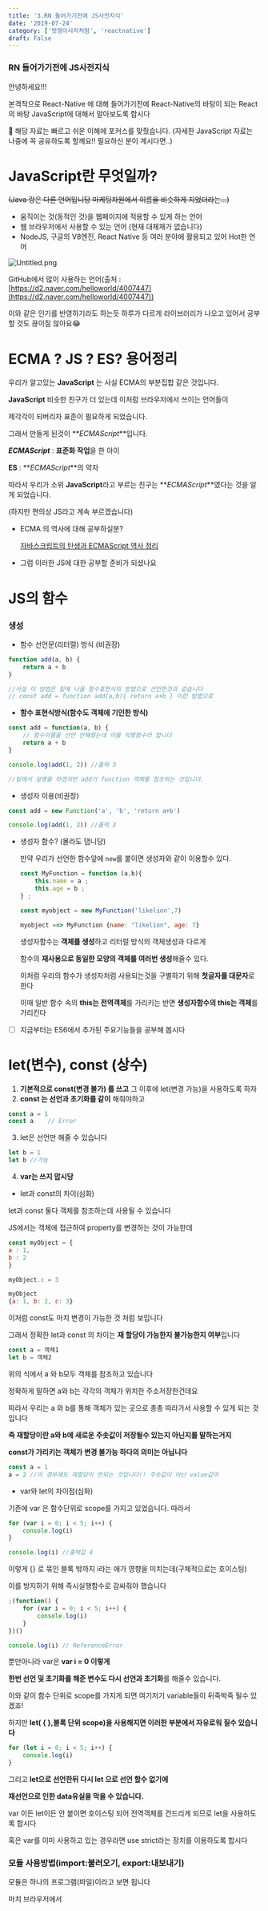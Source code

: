 ```yaml
---
title: '3.RN 들어가기전에 JS사전지식'
date: '2019-07-24'
category: ['멋쟁이사자처럼', 'reactnative']
draft: False
---
```


### RN 들어가기전에 JS사전지식

안녕하세요!!!

본격적으로 React-Native 에 대해 들어가기전에 React-Native의 바탕이 되는 React 의 바탕 JavaScript에 대해서 알아보도록 합시다

👀 해당 자료는 빠르고 쉬운 이해에 포커스를 맞췄습니다.
(자세한 JavaScript 자료는 나중에 꼭 공유하도록 할께요!! 필요하신 분이 계시다면..)

# JavaScript란 무엇일까?

~~(Java 랑은 다른 언어입니당 마케팅차원에서 이름을 비슷하게 지었더라는...)~~

-   움직이는 것(동적인 것)을 웹페이지에 적용할 수 있게 하는 언어
-   웹 브라우저에서 사용할 수 있는 언어 (현재 대체재가 없습니다)
-   NodeJS, 구글의 V8엔진, React Native 등 여러 분야에 활용되고 있어 Hot한 언어

![Untitled.png](./image/3/Untitled.png)

GitHub에서 많이 사용하는 언어(출처 : [https://d2.naver.com/helloworld/4007447](https://d2.naver.com/helloworld/4007447))

이와 같은 인기를 반영하기라도 하는듯 하루가 다르게 라이브러리가 나오고 있어서
공부할 것도 끊이질 않아요😂

# ECMA ? JS ? ES? 용어정리

우리가 알고있는 **JavaScript** 는 사실 ECMA의 부분집합 같은 것입니다.

**JavaScript** 비슷한 친구가 더 있는데 이처럼 브라우저에서 쓰이는 언어들이

제각각이 되버리자 표준이 필요하게 되었습니다.

그래서 만들게 된것이 **_ECMAScript_**입니다.

**_ECMAScript_** : **표준화 작업**을 한 아이

**ES** : **_ECMAScript_**의 약자

따라서 우리가 소위 **JavaScript**라고 부르는 친구는 **_ECMAScript_**였다는 것을 알게 되었습니다.

(하지만 편의상 JS라고 계속 부르겠습니다)

-   ECMA 의 역사에 대해 공부하실분?

    [자바스크립트의 탄생과 ECMAScript 역사 정리](https://erokuma.tistory.com/entry/%EC%9E%90%EB%B0%94%EC%8A%A4%ED%81%AC%EB%A6%BD%ED%8A%B8%EC%9D%98-%EC%97%AD%EC%82%AC%EC%99%80-ECMAScript-%EB%8C%80%ED%95%B4?fbclid=IwAR1yJJssUWlJImlxjctfIw5tXMhPHS9JzW1Pz6dhkfTU2U8D7mFQPlV-oLY)

-   그럼 이러한 JS에 대한 공부할 준비가 되셨나요

# JS의 함수

### 생성

-   함수 선언문(리터럴) 방식 (비권장)

```jsx
function add(a, b) {
    return a + b
}

//사실 이 방법은 밑에 나올 함수표현식의 방법으로 선언한것과 같습니다
// const add = function add(a,b){ return a+b } 이런 방법으로
```

-   **함수 표현식방식(함수도 객체에 기인한 방식)**

```jsx
const add = function(a, b) {
    // 함수이름을 선언 안해줬는데 이를 익명함수라 합니다
    return a + b
}

console.log(add(1, 2)) //출력 3

//밑에서 설명을 하겠지만 add가 function 객체를 참조하는 것입니다.
```

-   생성자 이용(비권장)

```jsx
const add = new Function('a', 'b', 'return a+b')

console.log(add(1, 2)) //출력 3
```

-   생성자 함수? (몰라도 댑니당)

    만약 우리가 선언한 함수앞에 `new`를 붙이면 생성자와 같이 이용할수 있다.

    ```jsx
    const MyFunction = function (a,b){
    	this.name = a ;
    	this.age = b ;
    } ;

    const myobject = new MyFunction('likelion',7)

    myobject ==> MyFunction {name: "likelion", age: 7}

    ```

    생성자함수는 **객체를 생성**하고 리터럴 방식의 객체생성과 다르게

    함수의 **재사용으로 동일한 모양의 객체를 여러번 생성**해줄수 있다.

    이처럼 우리의 함수가 생성자처럼 사용되는것을 구별하기 위해 **첫글자를 대문자**로 한다

    이때 일반 함수 속의 **this는 전역객체**를 가리키는 반면 **생성자함수의 this는 객체**를 가리킨다

-   [ ] 지금부터는 ES6에서 추가된 주요기능들을 공부해 봅시다

# **let(변수), const (상수)**

1. **기본적으로 const(변경 불가) 를 쓰고** 그 이후에 let(변경 가능)을 사용하도록 하자
2. **const 는 선언과 초기화를 같이** 해줘야하고

```jsx
const a = 1
const a    // Error
```

3. let은 선언만 해줄 수 있습니다

```jsx
let b = 1
let b //가능
```

4. **var는 쓰지 맙시당**

-   let과 const의 차이(심화)

let과 const 둘다 객체를 참조하는데 사용될 수 있습니다

JS에서는 객체에 접근하여 property를 변경하는 것이 가능한데

```jsx
const myObject = {
a : 1,
b : 2
}

myObject.c = 3

myObject
{a: 1, b: 2, c: 3}
```

이처럼 const도 마치 변경이 가능한 것 처럼 보입니다

그래서 정확한 let과 const 의 차이는 **재 할당이 가능한지 불가능한지 여부**입니다

```jsx
const a = 객체1
let b = 객체2
```

위의 식에서 a 와 b모두 객체를 참조하고 있습니다

정확하게 말하면 a와 b는 각각의 객체가 위치한 주소저장한건데요

따라서 우리는 a 와 b를 통해 객체가 있는 곳으로 총총 따라가서 사용할 수 있게 되는 것입니다

**즉 재할당이란 a와 b에 새로운 주솟값이 저장될수 있는지 아닌지를 말하는거지**

**const가 가리키는 객체가 변경 불가능 하다의 의미는 아닙니다**

```jsx
const a = 1
a = 2 //이 경우에도 재할당이 안되는 것입니다!! 주솟값이 아닌 value값이
```

-   var와 let의 차이점(심화)

기존에 var 은 함수단위로 scope를 가지고 있었습니다. 따라서

```jsx
for (var i = 0; i < 5; i++) {
    console.log(i)
}

console.log(i) //출력값 4
```

이렇게 {} 로 묶인 블록 밖까지 i라는 애가 영향을 미치는데(구체적으로는 호이스팅)

이를 방지하기 위해 즉시실행함수로 감싸줘야 했습니다

```jsx
;(function() {
    for (var i = 0; i < 5; i++) {
        console.log(i)
    }
})()

console.log(i) // ReferenceError
```

뿐만아니라 var은 **var i = 0 이렇게**

**한번 선언 및 초기화를 해준 변수도 다시 선언과 초기화**를 해줄수 있습니다.

이와 같이 함수 단위로 scope를 가지게 되면 여기저기 variable들이 뒤죽박죽 될수 있겠죠!

하지만 **let( { },블록 단위 scope)을 사용해지면 이러한 부분에서 자유로워 질수 있습니다**

```jsx
for (let i = 0; i < 5; i++) {
    console.log(i)
}
```

그리고 **let으로 선언한뒤 다시 let 으로 선언 할수 없기에**

**재선언으로 인한 data유실을 막을 수 있습니다.**

var 이든 let이든 안 붙이면 호이스팅 되어 전역객체를 건드리게 되므로 let을 사용하도록 합시다

혹은 var를 이미 사용하고 있는 경우라면 use strict라는 장치를 이용하도록 합시다

### 모듈 사용방법(import:불러오기, export:내보내기)

모듈은 하나의 프로그램(파일)이라고 보면 됩니다

마치 브라우저에서 <script> 태그로 js 파일을 불러오는것과 비슷하죠! 혹은 css파일을 불러오거나!

모듈을 사용함으로써 우리는 코드의 재사용과 관리가 편해집니다!!

```jsx
//module.js

//방법1 선언과 동시에 export
export let a = 1;
export function myFunction(){
	...
};

//방법2 선언후 객체에 담아 export
const b = 10 ;
export {b};

//방법 3 default로 export 하기
const c = "글자";
export default c;
```

```jsx
//main.js
import my_c, {
    a,
    b,
    myfunction as myfun,
} from 'module.js의 상대경로(.js 생략가능)'
console.log(a) // 1 출력
```

위의 import를 보시면 my_c 라는 것이 생겼습니다

**default로 export해주게 되면**

**이렇게 import과정에서 기본적으로 c를 받아오고 마음에 드는 이름**으로 받아올 수 있습니다.

선언과 동시에 export한것이나 객체에 담아 export한것 모두 {}로 감싸서 받아줄 수 있습니다.

그리고 **myfunction** 의 이름을 **as myfun**으로 단순화 한것도 체크해주세요!

-   하나하나 import하기 너무 힘들다 ㅠㅠ 면?

```jsx
import * as mypack from 'module'
console.log(mypack.a) // 1 출력
```

module.js에 있는 전체 import ( \* 는 all을 의미합니다 )

# 클래스 Class

ES6(ECMA2015)부터 class 키워드가 추가되어 상속을 정의할 수있다

-   클래스란?

**속성과 행동**을 가진 모음이라고 생각해주면 됩니다

예를 들면 멋사 라는 class가 있고

우리들은 각각 멋사 class에서 파생된 객체입니다.

따라서 멋사 class가 가진 속성과 행동을 우리도 가지게 되는거죠!

추가적으로 멋사class 를 extends(상속) 하여 각 학교 class를 정의해주면

멋사class 의 속성 + 행동 , 학교class의 속성 + 행동을 가질수 있게 되는 것입니다.

### Class 의 모양

```jsx
class MyClass extends ParentClass {
    constructor() {
        super() // 부모 생성자를 호출
    }
    method() {}
}
```

Class이름은 **PascalCase 로 단어 앞글자를 대문자로 작성**해줍니다

extends 는 상속할 Class를 나타내며 일반적으로 부모Class라고 합니다

constructor는 Class가 만들어질때 호출되며 **클래스가 가지는 속성의 초깃값을 할당**해 줄 수 있슴다

**method는 function의 모양**으로 작성됩니다

이미 다른언어를 공부하셔서 Class의 개념에 대해 알고 계신 분들은 이해하기 쉬우실 거에요

하지만 **Class가 처음이다! 하시는 분들도**

위의 class구조에 대해 간단하게라도 알고계시면

나중에 react-native code 를 보실때 많은 도움이 될것을 장담합니다.

# this (~~이것~~)

**객체 내에서 this를 선언하여 호출 하게 되면 객체를** 가리키지만

```jsx
const myOb3 = {
    name: 'good',
    foo: function() {
        console.log(this.name)
    },
}

myOb3.foo() // good 출력
```

**함수에서 호출되면 전역객체를** 가리킨다

```jsx
window.name = 'likeion'
const mytest6 = function() {
    console.log(this.name)
}

mytest6() // likeion 출력
```

따라서 따로 **binding**을 해줘야한다

-   원래는 어떻게 해주는건가요?

(일반적으로 내부함수에서 binding은 that이라 통칭되는 애를 사용해서 해줬었다.
궁금하신 분들께서는 검색을 해보시구 모르시겠다면 문의주십시어)

# 화살표함수 arrow function 지원(간결한코드,바인딩)

원래 함수와 비교하며 살펴봅시다

```jsx
const origin_fun = function(a, b) {
    return a + b
}

const arr_fun = (a, b) => {
    return a + b
}
```

위의 코드와 같이 화살표 함수는 기존의 function보다 더 간결한 코드를 제공합니다

-   Arrow function의 Binding

바인딩이란 쉽게 생각하면 묶는거라고 생각할 수 있습니당

앞의 **this에서 살펴 본것처럼** **객체 내의 this는 객체를** 가리키지만

**함수 내의 this는 기본적으로 전역객체(window)**를 가리키고 있습니다.

특히 이런 현상은 내부함수(함수안에 함수가 있는거 )에서 더 잘 볼수 있는데

```jsx
window.name = 'likeion'

const myObject = {
    name: 'object',
    object_fun: function() {
        //JS 는 함수도 객체로 취급한다
        console.log(this.name) //여기서 this는 object를 가리킨다

        ;(function() {
            console.log(this.name)
        })() //함수 내부에 함수를 익명함수,즉시실행함수로 작성
    }, //여기 this는 likelion을 가진다.
}
myObject.object_fun()

//출력값
;('object')
;('likelion')
```

이처럼 객체 내에 **method로 정의된 함수에서 사용되는 this 는 해당 객체를** 가리키지만

method내의 함수 혹은 함수내의 함수의 this는 전역(window)객체를 가리킵니다

따라서

```jsx
window.name = "likeion"

const myObject = {
name :"object",
object_fun : function(){
console.log(this.name);

(**() =>** {                        //화살표 함수로 내부 함수 작성
    console.log(this.name);})()
}
};
myObject.object_fun()

//출력값
"object"
"object"
```

위와 같이 작성해주게 되면 **this는 둘러싸고 있는 한단계 위의 this(객체)와 binding**된다.

(그래서 method를 화살표함수로 작성하면 this가 한단계 위인 전역객체로 binding된다)
